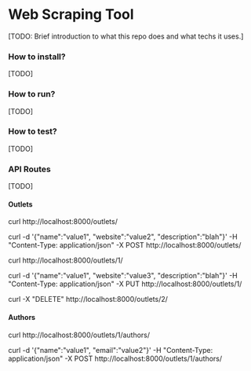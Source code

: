 # Web Scraping Tool #

[TODO: Brief introduction to what this repo does and what techs it uses.]

### How to install? ###

[TODO]

### How to run? ###

[TODO]

### How to test? ###

[TODO]

### API Routes ###

[TODO]

#### Outlets

curl http://localhost:8000/outlets/

curl -d '{"name":"value1", "website":"value2", "description":"blah"}' -H "Content-Type: application/json" -X POST http://localhost:8000/outlets/

curl http://localhost:8000/outlets/1/

curl -d '{"name":"value1", "website":"value3", "description":"blah"}' -H "Content-Type: application/json" -X PUT http://localhost:8000/outlets/1/

curl -X "DELETE" http://localhost:8000/outlets/2/

#### Authors

curl http://localhost:8000/outlets/1/authors/

curl -d '{"name":"value1", "email":"value2"}' -H "Content-Type: application/json" -X POST http://localhost:8000/outlets/1/authors/